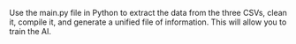 Use the main.py file in Python to extract the data from the three CSVs, clean it, compile it, and generate a unified file of information. This will allow you to train the AI.
